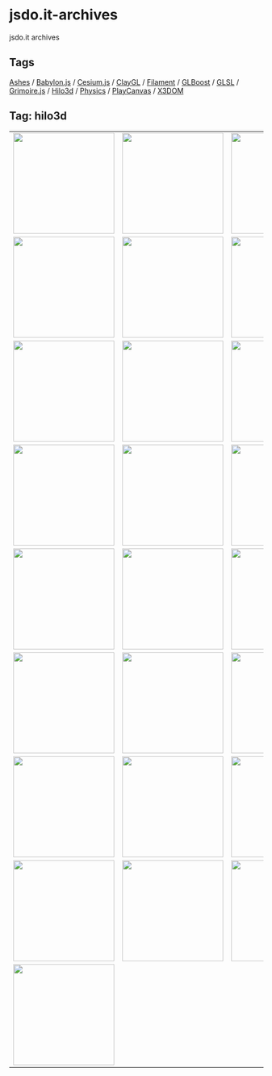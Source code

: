 # jsdo.it-archives
jsdo.it archives

## Tags

[Ashes](../ashes) / [Babylon.js](../babylon.js) / [Cesium.js](../cesium.js) / [ClayGL](../claygl) / [Filament](../filament) / [GLBoost](../glboost) / [GLSL](../glsl) / [Grimoire.js](../grimoire.js) / [Hilo3d](../hilo3d) / [Physics](../physics) / [PlayCanvas](../playcanvas) / [X3DOM](../x3dom)

## Tag: hilo3d

<table>
<tr>
<td><a href="https://cx20.github.io/jsdo.it-archives/cx20/gKXr" alt="[WebGL] Hilo3d を試してみるテスト（組み込み関数編）"><img src="https://cx20.github.io/jsdo.it-archives/screenshot/gKXr.jpg" width="200" height="200"></a></td>
<td><a href="https://cx20.github.io/jsdo.it-archives/cx20/O7Hi" alt="[WebGL] Hilo3d を試してみるテスト（組み込み関数編）（その２）"><img src="https://cx20.github.io/jsdo.it-archives/screenshot/O7Hi.jpg" width="200" height="200"></a></td>
<td><a href="https://cx20.github.io/jsdo.it-archives/cx20/6Ujc" alt="[WebGL] Hilo3d を試してみるテスト（組み込み関数編）（その３）"><img src="https://cx20.github.io/jsdo.it-archives/screenshot/6Ujc.jpg" width="200" height="200"></a></td>
<td><a href="https://cx20.github.io/jsdo.it-archives/cx20/aWAs" alt="[WebGL] Hilo3d を試してみるテスト（組み込み関数編）（その４）"><img src="https://cx20.github.io/jsdo.it-archives/screenshot/aWAs.jpg" width="200" height="200"></a></td>
</tr>
<tr>
<td><a href="https://cx20.github.io/jsdo.it-archives/cx20/cTNT" alt="[WebGL] Hilo3d でクォータニオンを試してみるテスト"><img src="https://cx20.github.io/jsdo.it-archives/screenshot/cTNT.jpg" width="200" height="200"></a></td>
<td><a href="https://cx20.github.io/jsdo.it-archives/cx20/i5iW" alt="[WebGL] Hilo3d で glTF 2.0 モデルを表示してみるテスト（調整中）"><img src="https://cx20.github.io/jsdo.it-archives/screenshot/i5iW.jpg" width="200" height="200"></a></td>
<td><a href="https://cx20.github.io/jsdo.it-archives/cx20/6jUn" alt="[WebGL] Hilo3d で glTF 2.0 モデルを表示してみるテスト（その２）（調整中）"><img src="https://cx20.github.io/jsdo.it-archives/screenshot/6jUn.jpg" width="200" height="200"></a></td>
<td><a href="https://cx20.github.io/jsdo.it-archives/cx20/Elp4" alt="[WebGL] Hilo3d で glTF 2.0 モデルを表示してみるテスト（その３）（調整中）"><img src="https://cx20.github.io/jsdo.it-archives/screenshot/Elp4.jpg" width="200" height="200"></a></td>
</tr>
<tr>
<td><a href="https://cx20.github.io/jsdo.it-archives/cx20/SkgH" alt="[WebGL] Hilo3d で glTF 2.0 モデルを表示してみるテスト（その４）（調整中）"><img src="https://cx20.github.io/jsdo.it-archives/screenshot/SkgH.jpg" width="200" height="200"></a></td>
<td><a href="https://cx20.github.io/jsdo.it-archives/cx20/6whX" alt="[WebGL] Hilo3d で glTF 2.0 モデルを表示してみるテスト（その５）（調整中）"><img src="https://cx20.github.io/jsdo.it-archives/screenshot/6whX.jpg" width="200" height="200"></a></td>
<td><a href="https://cx20.github.io/jsdo.it-archives/cx20/CJ4B" alt="[WebGL] Hilo3d で glTF 2.0 モデルを表示してみるテスト（その６）（調整中）"><img src="https://cx20.github.io/jsdo.it-archives/screenshot/CJ4B.jpg" width="200" height="200"></a></td>
<td><a href="https://cx20.github.io/jsdo.it-archives/cx20/qjyh" alt="[WebGL] Hilo3d で glTF 2.0 モデルを表示してみるテスト（その７）（調整中）"><img src="https://cx20.github.io/jsdo.it-archives/screenshot/qjyh.jpg" width="200" height="200"></a></td>
</tr>
<tr>
<td><a href="https://cx20.github.io/jsdo.it-archives/cx20/4g1I" alt="[WebGL] Hilo3d で glTF 2.0 モデルを表示してみるテスト（その８）（調整中）"><img src="https://cx20.github.io/jsdo.it-archives/screenshot/4g1I.jpg" width="200" height="200"></a></td>
<td><a href="https://cx20.github.io/jsdo.it-archives/cx20/icRh" alt="[WebGL] Hilo3d で glTF 2.0 モデルを表示してみるテスト（その８改）（調整中）"><img src="https://cx20.github.io/jsdo.it-archives/screenshot/icRh.jpg" width="200" height="200"></a></td>
<td><a href="https://cx20.github.io/jsdo.it-archives/cx20/C2Bo" alt="[WebGL] Hilo3d で glTF 2.0 モデルを表示してみるテスト（その９）（調整中）"><img src="https://cx20.github.io/jsdo.it-archives/screenshot/C2Bo.jpg" width="200" height="200"></a></td>
<td><a href="https://cx20.github.io/jsdo.it-archives/cx20/QP9W" alt="[WebGL] Hilo3d で glTF 2.0 モデルを表示してみるテスト（その１０）（調整中）"><img src="https://cx20.github.io/jsdo.it-archives/screenshot/QP9W.jpg" width="200" height="200"></a></td>
</tr>
<tr>
<td><a href="https://cx20.github.io/jsdo.it-archives/cx20/8xUn" alt="[WebGL] Hilo3d で glTF 2.0 モデルを表示してみるテスト（その１１）（調整中）"><img src="https://cx20.github.io/jsdo.it-archives/screenshot/8xUn.jpg" width="200" height="200"></a></td>
<td><a href="https://cx20.github.io/jsdo.it-archives/cx20/OPwT" alt="[WebGL] Hilo3d で glTF 2.0 モデルを表示してみるテスト（その１２）（調整中）"><img src="https://cx20.github.io/jsdo.it-archives/screenshot/OPwT.jpg" width="200" height="200"></a></td>
<td><a href="https://cx20.github.io/jsdo.it-archives/cx20/EDu8Q" alt="[WebGL] Hilo3d で glTF 2.0 モデルを表示してみるテスト（その１３）（調整中）"><img src="https://cx20.github.io/jsdo.it-archives/screenshot/EDu8Q.jpg" width="200" height="200"></a></td>
<td><a href="https://cx20.github.io/jsdo.it-archives/cx20/4vdQ" alt="[WebGL] Hilo3d で glTF 2.0 モデルを表示してみるテスト（その１４）（調整中）"><img src="https://cx20.github.io/jsdo.it-archives/screenshot/4vdQ.jpg" width="200" height="200"></a></td>
</tr>
<tr>
<td><a href="https://cx20.github.io/jsdo.it-archives/cx20/cFfM" alt="[WebGL] Hilo3d で glTF 2.0 モデルを表示してみるテスト（その１５）（調整中）"><img src="https://cx20.github.io/jsdo.it-archives/screenshot/cFfM.jpg" width="200" height="200"></a></td>
<td><a href="https://cx20.github.io/jsdo.it-archives/cx20/4MPF" alt="[WebGL] Hilo3d で glTF 2.0 モデルを表示してみるテスト（その１６）（調整中）"><img src="https://cx20.github.io/jsdo.it-archives/screenshot/4MPF.jpg" width="200" height="200"></a></td>
<td><a href="https://cx20.github.io/jsdo.it-archives/cx20/m6tR" alt="[WebGL] Hilo3d で glTF 2.0 モデルを表示してみるテスト（その１７）（調整中）"><img src="https://cx20.github.io/jsdo.it-archives/screenshot/m6tR.jpg" width="200" height="200"></a></td>
<td><a href="https://cx20.github.io/jsdo.it-archives/cx20/oQkl" alt="[WebGL] Hilo3d で glTF 2.0 モデルを表示してみるテスト（その１８）（調整中）"><img src="https://cx20.github.io/jsdo.it-archives/screenshot/oQkl.jpg" width="200" height="200"></a></td>
</tr>
<tr>
<td><a href="https://cx20.github.io/jsdo.it-archives/cx20/wsbY" alt="[WebGL] Hilo3d で glTF 2.0 モデルを表示してみるテスト（その１９）（調整中）"><img src="https://cx20.github.io/jsdo.it-archives/screenshot/wsbY.jpg" width="200" height="200"></a></td>
<td><a href="https://cx20.github.io/jsdo.it-archives/cx20/wecq" alt="[WebGL] Hilo3d で glTF 2.0 モデルを表示してみるテスト（その２０）（調整中）"><img src="https://cx20.github.io/jsdo.it-archives/screenshot/wecq.jpg" width="200" height="200"></a></td>
<td><a href="https://cx20.github.io/jsdo.it-archives/cx20/8UrE" alt="[WebGL] Hilo3d で glTF 2.0 モデルを表示してみるテスト（その２１）（調整中）"><img src="https://cx20.github.io/jsdo.it-archives/screenshot/8UrE.jpg" width="200" height="200"></a></td>
<td><a href="https://cx20.github.io/jsdo.it-archives/cx20/u7Jj" alt="[WebGL] Hilo3d で glTF 2.0 モデルを表示してみるテスト（その２２）（調整中）"><img src="https://cx20.github.io/jsdo.it-archives/screenshot/u7Jj.jpg" width="200" height="200"></a></td>
</tr>
<tr>
<td><a href="https://cx20.github.io/jsdo.it-archives/cx20/08FR" alt="[WebGL] Hilo3d で PBR を試してみるテスト（glTF編）（調整中）"><img src="https://cx20.github.io/jsdo.it-archives/screenshot/08FR.jpg" width="200" height="200"></a></td>
<td><a href="https://cx20.github.io/jsdo.it-archives/cx20/2UGp" alt="[WebGL] Hilo3d + Oimo.js を試してみるテスト（調整中）"><img src="https://cx20.github.io/jsdo.it-archives/screenshot/2UGp.jpg" width="200" height="200"></a></td>
<td><a href="https://cx20.github.io/jsdo.it-archives/cx20/SneJ" alt="[WebGL] Hilo3d + Oimo.js でドット絵を落下させてみるテスト（調整中）"><img src="https://cx20.github.io/jsdo.it-archives/screenshot/SneJ.jpg" width="200" height="200"></a></td>
<td><a href="https://cx20.github.io/jsdo.it-archives/cx20/iwHl" alt="[WebGL] Hilo3d + Oimo.js でサッカーボールを落下させてみるテスト（調整中）"><img src="https://cx20.github.io/jsdo.it-archives/screenshot/iwHl.jpg" width="200" height="200"></a></td>
</tr>
<tr>
<td><a href="https://cx20.github.io/jsdo.it-archives/cx20/cx1D" alt="[WebGL] Hilo3d + Oimo.js でドミノっぽくドット絵を作るテスト（調整中）"><img src="https://cx20.github.io/jsdo.it-archives/screenshot/cx1D.jpg" width="200" height="200"></a></td>
<td></td>
<td></td>
<td></td>
</tr>
</table>
